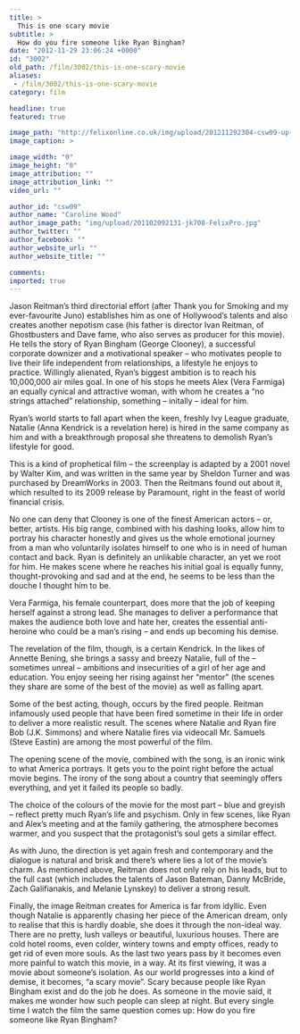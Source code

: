 ```yaml
---
title: >
  This is one scary movie
subtitle: >
  How do you fire someone like Ryan Bingham?
date: "2012-11-29 23:06:24 +0000"
id: "3002"
old_path: /film/3002/this-is-one-scary-movie
aliases:
 - /film/3002/this-is-one-scary-movie
category: film

headline: true
featured: true

image_path: "http://felixonline.co.uk/img/upload/201211292304-csw09-up-in-the-air.jpg"
image_caption: >

image_width: "0"
image_height: "0"
image_attribution: ""
image_attribution_link: ""
video_url: ""

author_id: "csw09"
author_name: "Caroline Wood"
author_image_path: "img/upload/201102092131-jk708-FelixPro.jpg"
author_twitter: ""
author_facebook: ""
author_website_url: ""
author_website_title: ""

comments:
imported: true
---
```


Jason Reitman’s third directorial effort (after Thank you for Smoking and my ever-favourite Juno) establishes him as one of Hollywood’s talents and also creates another nepotism case (his father is director Ivan Reitman, of Ghostbusters and Dave fame, who also serves as producer for this movie). He tells the story of Ryan Bingham (George Clooney), a successful corporate downizer and a motivational speaker – who motivates people to live their life independent from relationships, a lifestyle he enjoys to practice. Willingly alienated, Ryan’s biggest ambition is to reach his 10,000,000 air miles goal. In one of his stops he meets Alex (Vera Farmiga) an equally cynical and attractive woman, with whom he creates a “no strings attached” relationship, something – initally – ideal for him.

Ryan’s world starts to fall apart when the keen, freshly Ivy League graduate, Natalie (Anna Kendrick is a revelation here) is hired in the same company as him and with a breakthrough proposal she threatens to demolish Ryan’s lifestyle for good.

This is a kind of prophetical film – the screenplay is adapted by a 2001 novel by Walter Kim, and was written in the same year by Sheldon Turner and was purchased by DreamWorks in 2003. Then the Reitmans found out about it, which resulted to its 2009 release by Paramount, right in the feast of world financial crisis.

No one can deny that Clooney is one of the finest American actors – or, better, artists. His big range, combined with his dashing looks, allow him to portray his character honestly and gives us the whole emotional journey from a man who voluntarily isolates himself to one who is in need of human contact and back. Ryan is definitely an unlikable character, an yet we root for him. He makes scene where he reaches his initial goal is equally funny, thought-provoking and sad and at the end, he seems to be less than the douche I thought him to be.

Vera Farmiga, his female counterpart, does more that the job of keeping herself against a strong lead. She manages to deliver a performance that makes the audience both love and hate her, creates the essential anti-heroine who could be a man’s rising – and ends up becoming his demise.

The revelation of the film, though, is a certain Kendrick. In the likes of Annette Bening, she brings a sassy and breezy Natalie, full of the – sometimes unreal – ambitions and insecurities of a girl of her age and education. You enjoy seeing her rising against her “mentor” (the scenes they share are some of the best of the movie) as well as falling apart.

Some of the best acting, though, occurs by the fired people. Reitman infamously used people that have been fired sometime in their life in order to deliver a more realistic result. The scenes where Natalie and Ryan fire Bob (J.K. Simmons) and where Natalie fires via videocall Mr. Samuels (Steve Eastin) are among the most powerful of the film.

The opening scene of the movie, combined with the song, is an ironic wink to what America portrays. It gets you to the point right before the actual movie begins. The irony of the song about a country that seemingly offers everything, and yet it failed its people so badly.

The choice of the colours of the movie for the most part – blue and greyish – reflect pretty much Ryan’s life and psychism. Only in few scenes, like Ryan and Alex’s meeting and at the family gathering, the atmosphere becomes warmer, and you suspect that the protagonist’s soul gets a similar effect.

As with Juno, the direction is yet again fresh and contemporary and the dialogue is natural and brisk and there’s where lies a lot of the movie’s charm. As mentioned above, Reitman does not only rely on his leads, but to the full cast (which includes the talents of Jason Bateman, Danny McBride, Zach Galifianakis, and Melanie Lynskey) to deliver a strong result.

Finally, the image Reitman creates for America is far from idyllic. Even though Natalie is apparently chasing her piece of the American dream, only to realise that this is hardly doable, she does it through the non-ideal way. There are no pretty, lush valleys or beautiful, luxurious houses. There are cold hotel rooms, even colder, wintery towns and empty offices, ready to get rid of even more souls.
 As the last two years pass by it becomes even more painful to watch this movie, in a way. At its first viewing, it was a movie about someone’s isolation. As our world progresses into a kind of demise, it becomes, “a scary movie”. Scary because people like Ryan Bingham exist and do the job he does. As someone in the movie said, it makes me wonder how such people can sleep at night. But every single time I watch the film the same question comes up: How do you fire someone like Ryan Bingham?

